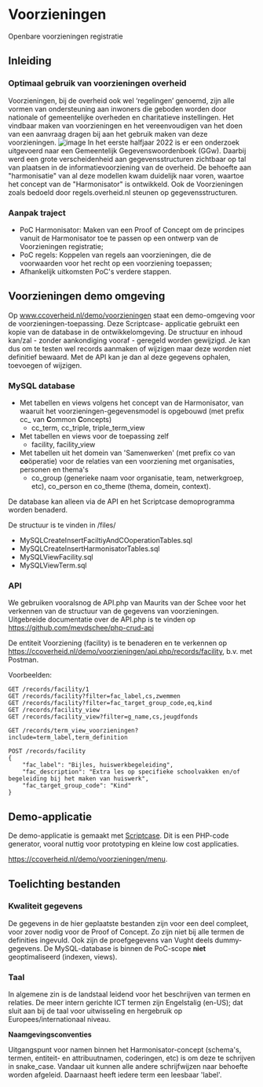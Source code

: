 # Voorzieningen
Openbare voorzieningen registratie
## Inleiding

### Optimaal gebruik van voorzieningen overheid

Voorzieningen, bij de overheid ook wel ‘regelingen’ genoemd, zijn alle vormen van ondersteuning aan inwoners die geboden worden door nationale of gemeentelijke overheden en charitatieve instellingen. Het vindbaar maken van voorzieningen en het vereenvoudigen van het doen van een aanvraag dragen bij aan het gebruik maken van deze voorzieningen.
![image](https://user-images.githubusercontent.com/25812095/188638312-d234631b-5c16-4079-a442-a15a6af28634.png)
In het eerste halfjaar 2022 is er een onderzoek uitgevoerd naar een Gemeentelijk Gegevenswoordenboek (GGw). Daarbij werd een grote verscheidenheid aan gegevensstructuren zichtbaar op tal van plaatsen in de informatievoorziening van de overheid. De behoefte aan "harmonisatie" van al deze modellen kwam duidelijk naar voren, waartoe het concept van de "Harmonisator" is ontwikkeld. Ook de Voorzieningen zoals bedoeld door regels.overheid.nl steunen op gegevensstructuren. 

### Aanpak traject

- PoC Harmonisator: Maken van een Proof of Concept om de principes vanuit de Harmonisator toe te passen op een ontwerp van de Voorzieningen registratie;
- PoC regels: Koppelen van regels aan voorzieningen, die de voorwaarden voor het recht op een voorziening toepassen;
- Afhankelijk uitkomsten PoC's verdere stappen.  

## Voorzieningen demo omgeving

Op www.ccoverheid.nl/demo/voorzieningen staat een demo-omgeving voor de voorzieningen-toepassing. Deze Scriptcase- applicatie gebruikt een kopie van de database in de ontwikkelomgeving. De structuur en inhoud kan/zal - zonder aankondiging vooraf - geregeld worden gewijzigd. Je kan dus om te testen wel records aanmaken of wijzigen maar deze worden niet definitief bewaard. 
Met de API kan je dan al deze gegevens ophalen, toevoegen of wijzigen.

### MySQL database

- Met tabellen en views volgens het concept van de Harmonisator, van waaruit het voorzieningen-gegevensmodel is opgebouwd (met prefix cc_ van **C**ommon **C**oncepts)
  - cc_term, cc_triple, triple_term_view
- Met tabellen en views voor de toepassing zelf
  - facility, facility_view
- Met tabellen uit het domein van 'Samenwerken' (met prefix co van **co**öperatie) voor de relaties van een voorziening met organisaties, personen en thema's
  - co_group (generieke naam voor organisatie, team, netwerkgroep, etc), co_person en co_theme (thema, domein, context).

De database kan alleen via de API en het Scriptcase demoprogramma worden benaderd. 

De structuur is te vinden in /files/

- MySQLCreateInsertFaciltiyAndCOoperationTables.sql
- MySQLCreateInsertHarmonisatorTables.sql
- MySQLViewFacility.sql
- MySQLViewTerm.sql

### API

We gebruiken vooralsnog de API.php van Maurits van der Schee voor het verkennen van de structuur van de gegevens van voorzieningen. Uitgebreide documentatie over de API.php is te vinden op https://github.com/mevdschee/php-crud-api 

De entiteit Voorziening (facility) is te benaderen en te verkennen op https://ccoverheid.nl/demo/voorzieningen/api.php/records/facility, b.v. met Postman.

Voorbeelden:

```
GET /records/facility/1
GET /records/facility?filter=fac_label,cs,zwemmen
GET /records/facility?filter=fac_target_group_code,eq,kind
GET /records/facility_view
GET /records/facility_view?filter=g_name,cs,jeugdfonds

GET /records/term_view_voorzieningen?include=term_label,term_definition

POST /records/facility
{
    "fac_label": "Bijles, huiswerkbegeleiding",
    "fac_description": "Extra les op specifieke schoolvakken en/of begeleiding bij het maken van huiswerk",
    "fac_target_group_code": "Kind"
}

```

## Demo-applicatie

De demo-applicatie is gemaakt met [Scriptcase](https://www.scriptcase.net/). Dit is een PHP-code generator, vooral nuttig voor prototyping en kleine low cost applicaties.

https://ccoverheid.nl/demo/voorzieningen/menu.



## Toelichting bestanden

### Kwaliteit gegevens

De gegevens in de hier geplaatste bestanden zijn voor een deel compleet, voor zover nodig voor de Proof of Concept. Zo zijn niet bij alle termen de definities ingevuld. Ook zijn de proefgegevens van Vught deels dummy-gegevens. 
De MySQL-database is binnen de PoC-scope **niet** geoptimaliseerd (indexen, views).

### Taal

In algemene zin is de landstaal leidend voor het beschrijven van termen en relaties. 
De meer intern gerichte ICT termen zijn Engelstalig (en-US); dat sluit aan bij de taal voor uitwisseling en hergebruik op Europees/internationaal niveau.

**Naamgevingsconventies**

Uitgangspunt voor namen binnen het Harmonisator-concept (schema's, termen, entiteit- en attribuutnamen, coderingen, etc) is om deze te schrijven in snake_case. Vandaar uit kunnen alle andere schrijfwijzen naar behoefte worden afgeleid. Daarnaast heeft iedere term een leesbaar 'label'.
